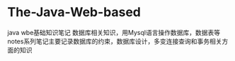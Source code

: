 # The-Java-Web-based
java wbe基础知识笔记
数据库相关知识，用Mysql语言操作数据库，数据表等
notes系列笔记主要记录数据库的约束，数据库设计，多变连接查询和事务相关方面的知识
